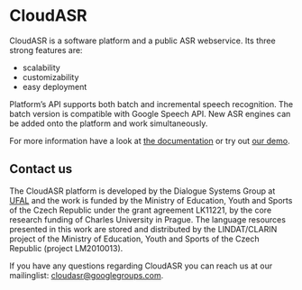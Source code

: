 CloudASR
========

CloudASR is a software platform and a public ASR webservice. Its three strong features are:
 - scalability
 - customizability
 - easy deployment

Platform’s API supports both batch and incremental speech recognition. The batch version is compatible with Google Speech API. New ASR engines can be added onto the platform and work simultaneously.

For more information have a look at [the documentation](http://www.cloudasr.com/documentation) or try out [our demo](http://www.cloudasr.com/demo).

## Contact us
The CloudASR platform is developed by the Dialogue Systems Group at [UFAL](http://ufal.mff.cuni.cz) and the work is funded by the Ministry of Education, Youth and Sports of the Czech Republic under the grant agreement LK11221, by the core research funding of Charles University in Prague. The language resources presented in this work are stored and distributed by the LINDAT/CLARIN project of the Ministry of Education, Youth and Sports of the Czech Republic (project LM2010013).

If you have any questions regarding CloudASR you can reach us at our mailinglist: [cloudasr@googlegroups.com](cloudasr@googlegroups.com).

